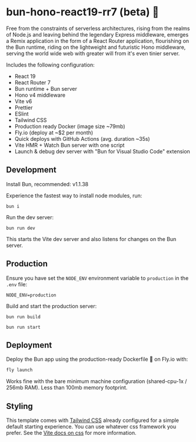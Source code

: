 # bun-hono-react19-rr7 (beta) 🚀

Free from the constraints of serverless architectures, rising from the realms of Node.js and leaving behind the legendary Express middleware, emerges a Remix application in the form of a React Router application, flourishing on the Bun runtime, riding on the lightweight and futuristic Hono middleware, serving the world wide web with greater will from it's even tinier server.

Includes the following configuration:

- React 19
- React Router 7
- Bun runtime + Bun server
- Hono v4 middleware
- Vite v6
- Prettier
- ESlint
- Tailwind CSS
- Production ready Docker (image size ~79mb)
- Fly.io (deploy at ~$2 per month)
- Quick deploys with GitHub Actions (avg. duration ~35s)
- Vite HMR + Watch Bun server with one script
- Launch & debug dev server with "Bun for Visual Studio Code" extension

## Development

Install Bun, recommended: v1.1.38

Experience the fastest way to install node modules, run:

```shellscript
bun i
```

Run the dev server:

```shellscript
bun run dev
```

This starts the Vite dev server and also listens for changes on the Bun server. 

## Production

Ensure you have set the `NODE_ENV` environment variable to `production` in the `.env` file:

```dotenv
NODE_ENV=production
```

Build and start the production server:

```shellscript
bun run build
```

```shellscript
bun run start
```

## Deployment

Deploy the Bun app using the production-ready Dockerfile 🐳 on Fly.io with:

```sh
fly launch
```

Works fine with the bare minimum machine configuration (shared-cpu-1x / 256mb RAM). Less than 100mb memory footprint.

## Styling

This template comes with [Tailwind CSS](https://tailwindcss.com/) already configured for a simple default starting experience. You can use whatever css framework you prefer. See the [Vite docs on css](https://vitejs.dev/guide/features.html#css) for more information.
